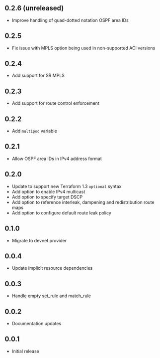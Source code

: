 ## 0.2.6 (unreleased)

- Improve handling of quad-dotted notation OSPF area IDs

## 0.2.5

- Fix issue with MPLS option being used in non-supported ACI versions

## 0.2.4

- Add support for SR MPLS

## 0.2.3

- Add support for route control enforcement

## 0.2.2

- Add `multipod` variable

## 0.2.1

- Allow OSPF area IDs in IPv4 address format

## 0.2.0

- Update to support new Terraform 1.3 `optional` syntax
- Add option to enable IPv4 multicast
- Add option to specify target DSCP
- Add option to reference interleak, dampening and redistribution route maps
- Add option to configure default route leak policy

## 0.1.0

- Migrate to devnet provider

## 0.0.4

- Update implicit resource dependencies

## 0.0.3

- Handle empty set_rule and match_rule

## 0.0.2

- Documentation updates

## 0.0.1

- Initial release
